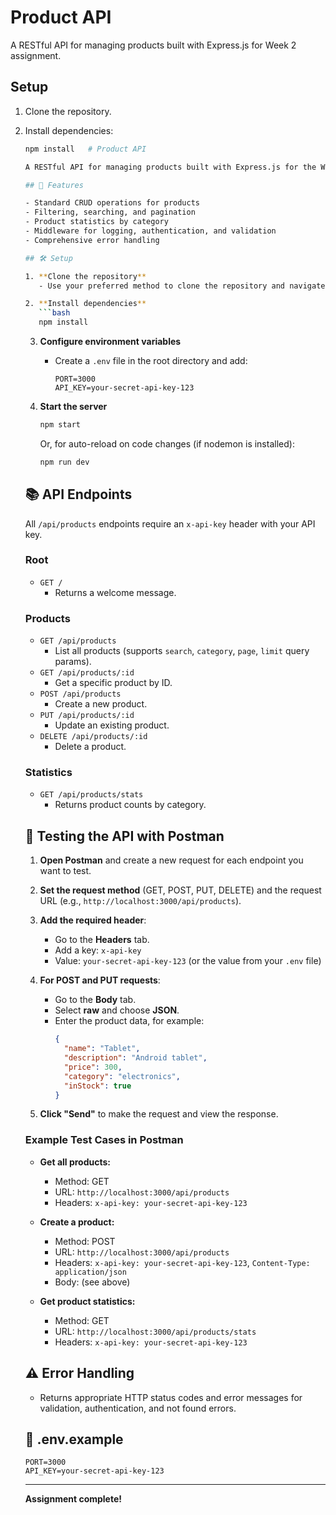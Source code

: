 # Product API

A RESTful API for managing products built with Express.js for Week 2 assignment.

## Setup
1. Clone the repository.
2. Install dependencies:
   ```bash
   npm install   # Product API
   
   A RESTful API for managing products built with Express.js for the Week 2 assignment.
   
   ## 🚀 Features
   
   - Standard CRUD operations for products
   - Filtering, searching, and pagination
   - Product statistics by category
   - Middleware for logging, authentication, and validation
   - Comprehensive error handling
   
   ## 🛠️ Setup
   
   1. **Clone the repository**
      - Use your preferred method to clone the repository and navigate into the project folder.
   
   2. **Install dependencies**
      ```bash
      npm install
      ```
   
   3. **Configure environment variables**
      - Create a `.env` file in the root directory and add:
        ```
        PORT=3000
        API_KEY=your-secret-api-key-123
        ```
   
   4. **Start the server**
      ```bash
      npm start
      ```
      Or, for auto-reload on code changes (if nodemon is installed):
      ```bash
      npm run dev
      ```
   
   ## 📚 API Endpoints
   
   All `/api/products` endpoints require an `x-api-key` header with your API key.
   
   ### Root
   
   - `GET /`
     - Returns a welcome message.
   
   ### Products
   
   - `GET /api/products`
     - List all products (supports `search`, `category`, `page`, `limit` query params).
   - `GET /api/products/:id`
     - Get a specific product by ID.
   - `POST /api/products`
     - Create a new product.
   - `PUT /api/products/:id`
     - Update an existing product.
   - `DELETE /api/products/:id`
     - Delete a product.
   
   ### Statistics
   
   - `GET /api/products/stats`
     - Returns product counts by category.
   
   ## 🧪 Testing the API with Postman
   
   1. **Open Postman** and create a new request for each endpoint you want to test.
   
   2. **Set the request method** (GET, POST, PUT, DELETE) and the request URL (e.g., `http://localhost:3000/api/products`).
   
   3. **Add the required header**:
      - Go to the **Headers** tab.
      - Add a key: `x-api-key`
      - Value: `your-secret-api-key-123` (or the value from your `.env` file)
   
   4. **For POST and PUT requests**:
      - Go to the **Body** tab.
      - Select **raw** and choose **JSON**.
      - Enter the product data, for example:
        ```json
        {
          "name": "Tablet",
          "description": "Android tablet",
          "price": 300,
          "category": "electronics",
          "inStock": true
        }
        ```
   
   5. **Click "Send"** to make the request and view the response.
   
   ### Example Test Cases in Postman
   
   - **Get all products:**  
     - Method: GET  
     - URL: `http://localhost:3000/api/products`  
     - Headers: `x-api-key: your-secret-api-key-123`
   
   - **Create a product:**  
     - Method: POST  
     - URL: `http://localhost:3000/api/products`  
     - Headers: `x-api-key: your-secret-api-key-123`, `Content-Type: application/json`  
     - Body: (see above)
   
   - **Get product statistics:**  
     - Method: GET  
     - URL: `http://localhost:3000/api/products/stats`  
     - Headers: `x-api-key: your-secret-api-key-123`
   
   ## ⚠️ Error Handling
   
   - Returns appropriate HTTP status codes and error messages for validation, authentication, and not found errors.
   
   ## 📄 .env.example
   
   ```
   PORT=3000
   API_KEY=your-secret-api-key-123
   ```
   
   ---
   
   **Assignment complete!**  